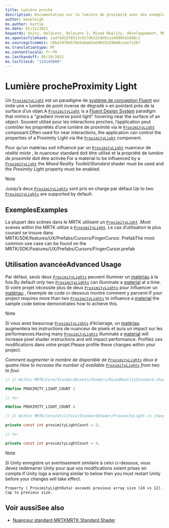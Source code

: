 ```yaml
---
title: Lumière proche
description: Documentation sur la lumière de proximité avec des exemples dans MRTK
author: keveleigh
ms.author: kurtie
ms.date: 01/12/2021
keywords: Unity, HoloLens, HoloLens 2, Mixed Reality, développement, MRTK
ms.openlocfilehash: 1adf4d1d70313c917d63224b91a14d995d1888c1
ms.sourcegitcommit: c0ba7d7bb57bb5dda65ee9019229b68c2ee7c267
ms.translationtype: MT
ms.contentlocale: fr-FR
ms.lasthandoff: 05/19/2021
ms.locfileid: "110145000"
---
```

# <a name="proximity-light"></a><span data-ttu-id="7a445-104">Lumière proche</span><span class="sxs-lookup"><span data-stu-id="7a445-104">Proximity Light</span></span>

<span data-ttu-id="7a445-105">Un [`ProximityLight`](xref:Microsoft.MixedReality.Toolkit.Utilities.ProximityLight) est un paradigme de [système de conception Fluent](https://www.microsoft.com/design/fluent/) qui imite une « lumière de point inverse de dégradé » en pointant près de la surface d’un objet.</span><span class="sxs-lookup"><span data-stu-id="7a445-105">A [`ProximityLight`](xref:Microsoft.MixedReality.Toolkit.Utilities.ProximityLight) is a [Fluent Design System](https://www.microsoft.com/design/fluent/) paradigm that mimics a "gradient inverse point light" hovering near the surface of an object.</span></span> <span data-ttu-id="7a445-106">Souvent utilisé pour les interactions proches, l’application peut contrôler les propriétés d’une lumière de proximité via le [`ProximityLight`](xref:Microsoft.MixedReality.Toolkit.Utilities.ProximityLight) composant.</span><span class="sxs-lookup"><span data-stu-id="7a445-106">Often used for near interactions, the application can control the properties of a Proximity Light via the [`ProximityLight`](xref:Microsoft.MixedReality.Toolkit.Utilities.ProximityLight) component.</span></span>

<span data-ttu-id="7a445-107">Pour qu’un matériau soit influencé par un [`ProximityLight`](xref:Microsoft.MixedReality.Toolkit.Utilities.ProximityLight) nuanceur de *réalité mixte* , le nuanceur standard doit être utilisé et la propriété de *lumière de proximité* doit être activée.</span><span class="sxs-lookup"><span data-stu-id="7a445-107">For a material to be influenced by a [`ProximityLight`](xref:Microsoft.MixedReality.Toolkit.Utilities.ProximityLight) the *Mixed Reality Toolkit/Standard* shader must be used and the *Proximity Light* property must be enabled.</span></span>

> [!NOTE]
> <span data-ttu-id="7a445-108">Jusqu’à deux [`ProximityLights`](xref:Microsoft.MixedReality.Toolkit.Utilities.ProximityLight) sont pris en charge par défaut.</span><span class="sxs-lookup"><span data-stu-id="7a445-108">Up to two [`ProximityLights`](xref:Microsoft.MixedReality.Toolkit.Utilities.ProximityLight) are supported by default.</span></span>

## <a name="examples"></a><span data-ttu-id="7a445-109">Exemples</span><span class="sxs-lookup"><span data-stu-id="7a445-109">Examples</span></span>

<span data-ttu-id="7a445-110">La plupart des scènes dans le MRTK utilisent un [`ProximityLight`](xref:Microsoft.MixedReality.Toolkit.Utilities.ProximityLight) .</span><span class="sxs-lookup"><span data-stu-id="7a445-110">Most scenes within the MRTK utilize a [`ProximityLight`](xref:Microsoft.MixedReality.Toolkit.Utilities.ProximityLight).</span></span> <span data-ttu-id="7a445-111">Le cas d’utilisation le plus courant se trouve dans MRTK/SDK/features/UX/Prefabs/Cursors/FingerCursor. Prefab</span><span class="sxs-lookup"><span data-stu-id="7a445-111">The most common use case can be found on the MRTK/SDK/Features/UX/Prefabs/Cursors/FingerCursor.prefab</span></span>

## <a name="advanced-usage"></a><span data-ttu-id="7a445-112">Utilisation avancée</span><span class="sxs-lookup"><span data-stu-id="7a445-112">Advanced Usage</span></span>

<span data-ttu-id="7a445-113">Par défaut, seuls deux [`ProximityLights`](xref:Microsoft.MixedReality.Toolkit.Utilities.ProximityLight) peuvent illuminer un [matériau](https://docs.unity3d.com/ScriptReference/Material.html) à la fois.</span><span class="sxs-lookup"><span data-stu-id="7a445-113">By default only two [`ProximityLights`](xref:Microsoft.MixedReality.Toolkit.Utilities.ProximityLight) can illuminate a [material](https://docs.unity3d.com/ScriptReference/Material.html) at a time.</span></span> <span data-ttu-id="7a445-114">Si votre projet nécessite plus de deux [`ProximityLights`](xref:Microsoft.MixedReality.Toolkit.Utilities.ProximityLight) pour influencer un [matériau](https://docs.unity3d.com/ScriptReference/Material.html) , l’exemple de code ci-dessous montre comment y parvenir.</span><span class="sxs-lookup"><span data-stu-id="7a445-114">If your project requires more than two [`ProximityLights`](xref:Microsoft.MixedReality.Toolkit.Utilities.ProximityLight) to influence a [material](https://docs.unity3d.com/ScriptReference/Material.html) the sample code below demonstrates how to achieve this.</span></span>

> [!NOTE]
> <span data-ttu-id="7a445-115">Si vous avez beaucoup [`ProximityLights`](xref:Microsoft.MixedReality.Toolkit.Utilities.ProximityLight) d’éclairage, un [matériau](https://docs.unity3d.com/ScriptReference/Material.html) augmentera les instructions de nuanceur de pixels et aura un impact sur les performances.</span><span class="sxs-lookup"><span data-stu-id="7a445-115">Having many [`ProximityLights`](xref:Microsoft.MixedReality.Toolkit.Utilities.ProximityLight) illuminate a [material](https://docs.unity3d.com/ScriptReference/Material.html) will increase pixel shader instructions and will impact performance.</span></span> <span data-ttu-id="7a445-116">Profilez ces modifications dans votre projet.</span><span class="sxs-lookup"><span data-stu-id="7a445-116">Please profile these changes within your project.</span></span>

<span data-ttu-id="7a445-117">*Comment augmenter le nombre de disponible de [`ProximityLights`](xref:Microsoft.MixedReality.Toolkit.Utilities.ProximityLight) deux à quatre.*</span><span class="sxs-lookup"><span data-stu-id="7a445-117">*How to increase the number of available [`ProximityLights`](xref:Microsoft.MixedReality.Toolkit.Utilities.ProximityLight) from two to four.*</span></span>

```C#
// 1) Within MRTK/Core/StandardAssets/Shaders/MixedRealityStandard.shader change:

#define PROXIMITY_LIGHT_COUNT 2

// to:

#define PROXIMITY_LIGHT_COUNT 4

// 2) Within MRTK/Core/Utilities/StandardShader/ProximityLight.cs change:

private const int proximityLightCount = 2;

// to:

private const int proximityLightCount = 4;
```

> [!NOTE]
> <span data-ttu-id="7a445-118">Si Unity enregistre un avertissement similaire à celui ci-dessous, vous devez redémarrer Unity pour que vos modifications soient prises en compte.</span><span class="sxs-lookup"><span data-stu-id="7a445-118">If Unity logs a warning similar to below then you must restart Unity before your changes will take effect.</span></span>
>
>`Property (_ProximityLightData) exceeds previous array size (24 vs 12). Cap to previous size.`

## <a name="see-also"></a><span data-ttu-id="7a445-119">Voir aussi</span><span class="sxs-lookup"><span data-stu-id="7a445-119">See also</span></span>

* [<span data-ttu-id="7a445-120">Nuanceur standard MRTK</span><span class="sxs-lookup"><span data-stu-id="7a445-120">MRTK Standard Shader</span></span>](mrtk-standard-shader.md)
